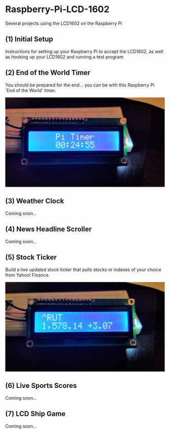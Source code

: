 # Raspberry-Pi-LCD-1602
 Several projects using the LCD1602 on the Raspberry Pi

## (1) Initial Setup
Instructions for setting up your Raspberry Pi to accept the LCD1602, as well as hooking up your LCD1602 and running a test program  

## (2) End of the World Timer
You should be prepared for the end... you can be with this Raspberry Pi 'End of the World' timer.

![image](02-Timer/timer.jpg)

## (3) Weather Clock
Coming soon... 

## (4) News Headline Scroller
Coming soon...

## (5) Stock Ticker
Build a live updated stock ticker that pulls stocks or indexes of your choice from Yahoo! Finance.

![image](05-Stock-Ticker/stock_ticker.jpg)

## (6) Live Sports Scores
Coming soon...

## (7) LCD Ship Game
Coming soon...

